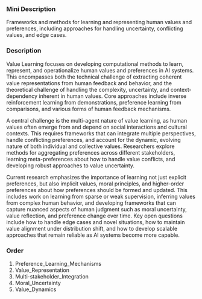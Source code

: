 ### Mini Description

Frameworks and methods for learning and representing human values and preferences, including approaches for handling uncertainty, conflicting values, and edge cases.

### Description

Value Learning focuses on developing computational methods to learn, represent, and operationalize human values and preferences in AI systems. This encompasses both the technical challenge of extracting coherent value representations from human feedback and behavior, and the theoretical challenge of handling the complexity, uncertainty, and context-dependency inherent in human values. Core approaches include inverse reinforcement learning from demonstrations, preference learning from comparisons, and various forms of human feedback mechanisms.

A central challenge is the multi-agent nature of value learning, as human values often emerge from and depend on social interactions and cultural contexts. This requires frameworks that can integrate multiple perspectives, handle conflicting preferences, and account for the dynamic, evolving nature of both individual and collective values. Researchers explore methods for aggregating preferences across different stakeholders, learning meta-preferences about how to handle value conflicts, and developing robust approaches to value uncertainty.

Current research emphasizes the importance of learning not just explicit preferences, but also implicit values, moral principles, and higher-order preferences about how preferences should be formed and updated. This includes work on learning from sparse or weak supervision, inferring values from complex human behavior, and developing frameworks that can capture nuanced aspects of human judgment such as moral uncertainty, value reflection, and preference change over time. Key open questions include how to handle edge cases and novel situations, how to maintain value alignment under distribution shift, and how to develop scalable approaches that remain reliable as AI systems become more capable.

### Order

1. Preference_Learning_Mechanisms
2. Value_Representation
3. Multi-stakeholder_Integration
4. Moral_Uncertainty
5. Value_Dynamics
